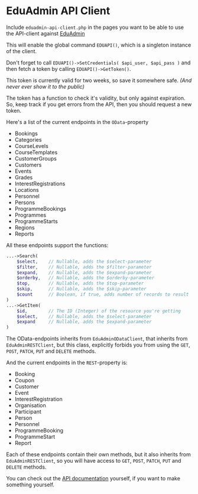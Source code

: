 # EduAdmin API Client

Include `eduadmin-api-client.php` in the pages you want
to be able to use the API-client against [EduAdmin](https://www.eduadmin.se)

This will enable the global command `EDUAPI()`, which is a singleton instance of the client.

Don't forget to call `EDUAPI()->SetCredentials( $api_user, $api_pass )` and
then fetch a token by calling `EDUAPI()->GetToken()`.

This token is currently valid for two weeks, so save it somewhere safe.
_(And never ever show it to the public)_

The token has a function to check it's validity, but only against expiration.
So, keep track if you get errors from the API, then you should request a new token.

Here's a list of the current endpoints in the `OData`-property

-   Bookings
-   Categories
-   CourseLevels
-   CourseTemplates
-   CustomerGroups
-   Customers
-   Events
-   Grades
-   InterestRegistrations
-   Locations
-   Personnel
-   Persons
-   ProgrammeBookings
-   Programmes
-   ProgrammeStarts
-   Regions
-   Reports

All these endpoints support the functions:

```php
...->Search(
    $select,    // Nullable, adds the $select-parameter
    $filter,    // Nullable, adds the $filter-parameter
    $expand,    // Nullable, adds the $expand-parameter
    $orderby,   // Nullable, adds the $orderby-parameter
    $top,       // Nullable, adds the $top-parameter
    $skip,      // Nullable, adds the $skip-parameter
    $count      // Boolean, if true, adds number of records to result
)
...->GetItem(
    $id,        // The ID (Integer) of the resource you're getting
    $select,    // Nullable, adds the $select-parameter
    $expand     // Nullable, adds the $expand-parameter
)
```

The OData-endpoints inherits from `EduAdminODataClient`, that inherits from `EduAdminRESTClient`,
but this class, explicitly forbids you from using the `GET`, `POST`, `PATCH`, `PUT` and `DELETE` methods.

And the current endpoints in the `REST`-property is:

-   Booking
-   Coupon
-   Customer
-   Event
-   InterestRegistration
-   Organisation
-   Participant
-   Person
-   Personnel
-   ProgrammeBooking
-   ProgrammeStart
-   Report

Each of these endpoints contain their own methods, but it also inherits from `EduAdminRESTClient`,
so you will have access to `GET`, `POST`, `PATCH`, `PUT` and `DELETE` methods.

You can check out the [API documentation](https://api.eduadmin.se/) yourself,
if you want to make something yourself.
